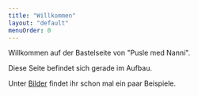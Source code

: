 ```yaml
---
title: "Willkommen"
layout: "default"
menuOrder: 0
---
```


Willkommen auf der Bastelseite von "Pusle med Nanni".

Diese Seite befindet sich gerade im Aufbau.

Unter [Bilder](/topics) findet ihr schon mal ein paar Beispiele.
